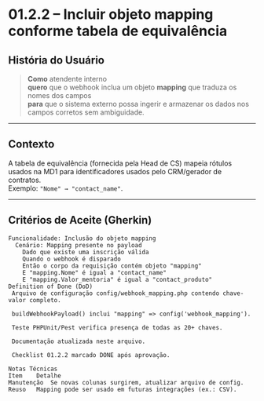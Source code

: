 <!-- /documents/user-historyes/01-2-2-incluir-mapping-tabela-equivalencia.md -->

# 01.2.2 – Incluir objeto **mapping** conforme tabela de equivalência

## História do Usuário
> **Como** atendente interno  
> **quero** que o webhook inclua um objeto **mapping** que traduza os nomes dos campos  
> **para** que o sistema externo possa ingerir e armazenar os dados nos campos corretos sem ambiguidade.

---

## Contexto
A tabela de equivalência (fornecida pela Head de CS) mapeia rótulos usados na MD1 para identificadores usados pelo CRM/gerador de contratos.  
Exemplo: `"Nome" → "contact_name"`.

---

## Critérios de Aceite (Gherkin)

```gherkin
Funcionalidade: Inclusão do objeto mapping
  Cenário: Mapping presente no payload
    Dado que existe uma inscrição válida
    Quando o webhook é disparado
    Então o corpo da requisição contém objeto "mapping"
    E "mapping.Nome" é igual a "contact_name"
    E "mapping.Valor_mentoria" é igual a "contact_produto"
Definition of Done (DoD)
 Arquivo de configuração config/webhook_mapping.php contendo chave-valor completo.

 buildWebhookPayload() inclui "mapping" => config('webhook_mapping').

 Teste PHPUnit/Pest verifica presença de todas as 20+ chaves.

 Documentação atualizada neste arquivo.

 Checklist 01.2.2 marcado DONE após aprovação.

Notas Técnicas
Item	Detalhe
Manutenção	Se novas colunas surgirem, atualizar arquivo de config.
Reuso	Mapping pode ser usado em futuras integrações (ex.: CSV).